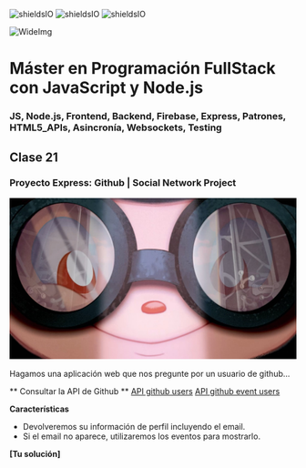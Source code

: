 ![shieldsIO](https://img.shields.io/github/issues/Fictizia/Master-en-programacion-fullstack-con-JavaScript-y-Node.js_ed3.svg)
![shieldsIO](https://img.shields.io/github/forks/Fictizia/Master-en-programacion-fullstack-con-JavaScript-y-Node.js_ed3.svg)
![shieldsIO](https://img.shields.io/github/stars/Fictizia/Master-en-programacion-fullstack-con-JavaScript-y-Node.js_ed3.svg)

![WideImg](http://fictizia.com/img/github/Fictizia-plan-estudios-github.jpg)

# Máster en Programación FullStack con JavaScript y Node.js
### JS, Node.js, Frontend, Backend, Firebase, Express, Patrones, HTML5_APIs, Asincronía, Websockets, Testing

## Clase 21

### Proyecto Express: Github | Social Network Project

![logo](../assets/clase21/6609844a-51cd-4b4d-8db9-08a4ce2eb78d.jpeg)

Hagamos una aplicación web que nos pregunte por un usuario de github...

** Consultar la API de Github **
    [API github users](https://developer.github.com/v3/users/)
    [API github event users](https://api.github.com/users/[nombre_usuario]/events)

**Características**
- Devolveremos su información de perfil incluyendo el email.
- Si el email no aparece, utilizaremos los eventos para mostrarlo.

**[Tu solución]**